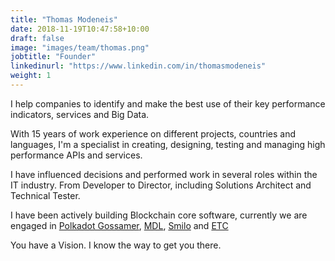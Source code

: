 ```yaml
---
title: "Thomas Modeneis"
date: 2018-11-19T10:47:58+10:00
draft: false
image: "images/team/thomas.png"
jobtitle: "Founder"
linkedinurl: "https://www.linkedin.com/in/thomasmodeneis"
weight: 1
---
```


I help companies to identify and make the best use of their key performance indicators, services and Big Data.

With 15 years of work experience on different projects, countries and languages, I'm a specialist in creating, designing, testing and managing high performance APIs and services.

I have influenced decisions and performed work in several roles within the IT industry. From Developer to Director, including Solutions Architect and Technical Tester.

I have been actively building Blockchain core software, currently we are engaged in [Polkadot Gossamer](https://github.com/ChainSafe/gossamer), [MDL](https://github.com/MDLlife/MDL), [Smilo](https://github.com/smilofoundation/go-smilo) and [ETC](https://ethereumclassic.org/)

You have a Vision. I know the way to get you there.


